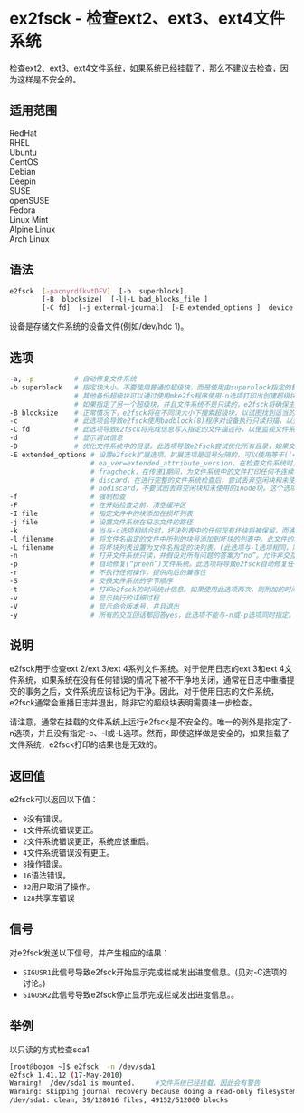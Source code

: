 # ex2fsck - 检查ext2、ext3、ext4文件系统

检查ext2、ext3、ext4文件系统，如果系统已经挂载了，那么不建议去检查，因为这样是不安全的。

## 适用范围

<!-- <div class="svg linux">Linux</div> -->
<div class="svg redhat">RedHat</div>
<div class="svg rhel">RHEL</div>
<div class="svg ubuntu">Ubuntu</div>
<div class="svg centos">CentOS</div>
<div class="svg debian">Debian</div>
<div class="svg deepin">Deepin</div>
<div class="svg suse">SUSE</div>
<div class="svg opensuse">openSUSE</div>
<div class="svg fedora">Fedora</div>
<div class="svg linuxmint">Linux Mint</div>
<!-- <div class="svg mxlinux">MX Linux</div> -->
<div class="svg alpinelinux">Alpine Linux</div>
<div class="svg archlinux">Arch Linux</div>

## 语法

``` bash
e2fsck  [-pacnyrdfkvtDFV]  [-b  superblock]
        [-B  blocksize]  [-l|-L bad_blocks_file ]
        [-C fd]  [-j external-journal]  [-E extended_options ]  device
```
设备是存储文件系统的设备文件(例如/dev/hdc 1)。

## 选项

``` bash
-a, -p          # 自动修复文件系统
-b superblock   # 指定块大小。不要使用普通的超级块，而是使用由superblock指定的替代超级块。此选项通常在主超级块损坏时使用。备份超级块的位置取决于文件系统的块大小。对于具有1k块的文件系统，可以使用备份超级块。在块8193处找到；对于具有2k块的文件系统，在块16384处找到；对于4k块在块32768处找到。
                # 其他备份超级块可以通过使用mke2fs程序使用-n选项打印出创建超级块的位置来确定。mke2fs的-b选项必须指定文件系统的块大小，以便打印出准确的超级块位置。
                # 如果指定了另一个超级块，并且文件系统不是只读的，e2fsck将确保主超级块在完成文件系统检查后得到适当更新。
-B blocksize    # 正常情况下，e2fsck将在不同块大小下搜索超级块，以试图找到适当的块大小。在某些情况下，此搜索可能会被愚弄。此选项迫使e2fsck只尝试在特定块大小上定位超级块。如果找不到超级块，e2fsck将以致命错误结束。
-c              # 此选项会导致e2fsck使用badblock(8)程序对设备执行只读扫描，以查找任何坏块。如果发现任何坏块，则将它们添加到坏块inode中，以防止将它们分配给文件或目录。如果指定了该选项两次，则将使用无损读写测试完成坏块扫描。
-C fd           # 此选项导致e2fsck将完成信息写入指定的文件描述符，以便监视文件系统检查的进度。运行e2fsck的程序通常使用此选项。如果文件描述符号为负数，则将使用文件描述符的绝对值，而进度信息最初将被抑制。之后，可以通过向e2fsck进程发送SIGUSR 1信号来启用它。如果指定的文件描述符为0，e2fsck将在其业务进行时打印一个完成栏。这要求e2fsck在视频控制台或终端上运行。
-d              # 显示调试信息
-D              # 优化文件系统中的目录。此选项导致e2fsck尝试优化所有目录，如果文件系统支持目录索引，则通过重新索引这些目录，或者对较小目录的目录进行排序和压缩，或者使用传统的线性目录对文件系统进行排序和压缩。即使没有-D选项，e2fsck有时也可能优化几个方向。例如，如果启用目录索引，并且目录没有索引，或者索引结构被破坏并需要重建，则会受益。-D选项强制对文件系统中的所有目录进行优化。它们较小，搜索速度稍快，但实际上，您不需要使用此选项。-D选项将检测单个目录中具有重复名称的目录项，由于性能原因，e2fsck通常不强制执行。
-E extended_options # 设置e2fsck扩展选项。扩展选项是逗号分隔的，可以使用等于(‘=’)号进行参数设置。
                    # ea_ver=extended_attribute_version，在检查文件系统时，设置e2fsck所需的扩展属性块的版本。版本号可能是1或2。默认的扩展属性版本格式是2。
                    # fragcheck，在传递1期间，为文件系统中的文件打印任何不连续块的详细报告。
                    # discard，在进行完整的文件系统检查后，尝试丢弃空闲块和未使用的inode块。
                    # nodiscard，不要试图丢弃空闲块和未使用的inode块。这个选项与discard选项正好相反。此设置为默认设置。
-f                  # 强制检查
-F                  # 在开始检查之前，清空缓冲区
-I file             # 指定文件中的块添加在损坏列表
-j file             # 设置文件系统在日志文件的路径
-k                  # 当与-c选项相结合时，坏块列表中的任何现有坏块将被保留，而通过运行badblocks (8)发现的任何新坏块将被添加到现有的坏块列表中。
-l filename         # 将文件名指定的文件中所列的块号添加到坏块的列表中。此文件的格式与badblocks (8)程序生成的格式相同。请注意，块号是基于文件系统的块大小。因此，对e2fsck使用-c选项更简单、更安全，因为它将确保将正确的参数传递给badblock程序。
-L filename         # 将坏块列表设置为文件名指定的块列表。(此选项与-l选项相同，除非在将文件中列出的块添加到坏块列表之前清除坏块列表。)
-n                  # 打开文件系统只读，并假设对所有问题的答案为“no”。允许非交互地使用e2fsck。此选项不能与-p或-y选项同时指定。
-p                  # 自动修复(“preen”)文件系统。此选项将导致e2fsck自动修复任何不需要人工干预就能安全修复的文件系统问题。如果e2fsck发现可能需要系统管理员采取额外纠正措施的问题，e2fsck将打印问题的描述，然后以代码4退出。(请参阅退出代码部分。)此选项通常由系统的引导脚本使用。它不能与-n或-y选项同时指定。
-r                  # 不执行任何操作，提供向后的兼容性
-S                  # 交换文件系统的字节顺序
-t                  # 打印e2fsck的时间统计信息。如果使用此选项两次，则附加的时间统计信息将按传递方式打印。
-v                  # 显示执行的详细过程
-V                  # 显示命令版本号，并且退出
-y                  # 所有的交互回话都回答yes，此选项不能与-n或-p选项同时指定。
```
## 说明

e2fsck用于检查ext 2/ext 3/ext 4系列文件系统。对于使用日志的ext 3和ext 4文件系统，如果系统在没有任何错误的情况下被不干净地关闭，通常在日志中重播提交的事务之后，文件系统应该标记为干净。因此，对于使用日志的文件系统，e2fsck通常会重播日志并退出，除非它的超级块表明需要进一步检查。

请注意，通常在挂载的文件系统上运行e2fsck是不安全的。唯一的例外是指定了-n选项，并且没有指定-c、-l或-L选项。然而，即使这样做是安全的，如果挂载了文件系统，e2fsck打印的结果也是无效的。
## 返回值
e2fsck可以返回以下值：

- `0`没有错误。
- `1`文件系统错误更正。
- `2`文件系统错误更正，系统应该重启。
- `4`文件系统错误没有更正。
- `8`操作错误。
- `16`语法错误。
- `32`用户取消了操作。
- `128`共享库错误
## 信号
对e2fsck发送以下信号，并产生相应的结果：

- `SIGUSR1`此信号导致e2fsck开始显示完成栏或发出进度信息。(见对-C选项的讨论。)
- `SIGUSR2`此信号导致e2fsck停止显示完成栏或发出进度信息。。
## 举例
以只读的方式检查sda1
``` bash
[root@bogon ~]$ e2fsck  -n /dev/sda1
e2fsck 1.41.12 (17-May-2010)
Warning!  /dev/sda1 is mounted.     #文件系统已经挂载，因此会有警告
Warning: skipping journal recovery because doing a read-only filesystem check.    #以只读的方式执行，不去修复
/dev/sda1: clean, 39/128016 files, 49152/512000 blocks
```
